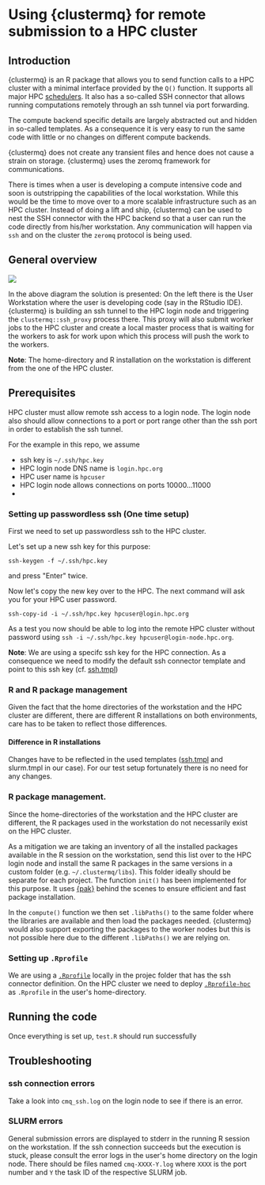 # Using {clustermq} for remote submission to a HPC cluster

## Introduction

{clustermq} is an R package that allows you to send function calls to a HPC cluster with a minimal interface provided by the `Q()` function. It supports all major HPC [schedulers](https://mschubert.github.io/clustermq/index.html#schedulers). It also has a so-called SSH connector that allows running computations remotely through an ssh tunnel via port forwarding. 

The compute backend specific details are largely abstracted out and hidden in so-called templates. As a consequence it is very easy to run the same code with little or no changes on different compute backends. 

{clustermq} does not create any transient files and hence does not cause a strain on storage. {clustermq} uses the zeromq framework for communications.

There is times when a user is developing a compute intensive code and soon is outstripping the capabilities of the local workstation. While this would be the time to move over to a more scalable infrastructure such as an HPC cluster. Instead of doing a lift and ship, {clustermq} can be used to nest the SSH connector with the HPC backend so that a user can run the code directly from his/her workstation. Any communication will happen via `ssh` and on the cluster the `zeromq` protocol is being used. 

## General overview 

![][def]

In the above diagram the solution is presented: On the left there is the User Workstation where the user is developing code (say in the RStudio IDE). {clustermq} is building an ssh tunnel to the HPC login node and triggering the `clustermq::ssh_proxy` process there. This proxy will also submit worker jobs to the HPC cluster and create a local master process that is waiting for the workers to ask for work upon which this process will push the work to the workers.

**Note**: The home-directory and R installation on the workstation is different from the one of the HPC cluster.

## Prerequisites

HPC cluster must allow remote ssh access to a login node. The login node also should allow connections to a port or port range other than the ssh port in order to establish the ssh tunnel.

For the example in this repo, we assume 
* ssh key is `~/.ssh/hpc.key`
* HPC login node DNS name is `login.hpc.org`
* HPC user name is `hpcuser`
* HPC login node allows connections on ports 10000...11000
* 

### Setting up passwordless ssh (One time setup)

First we need to set up passwordless ssh to the HPC cluster. 

Let's set up a new ssh key for this purpose:

```
ssh-keygen -f ~/.ssh/hpc.key
```
and press "Enter" twice.

Now let's copy the new key over to the HPC. The next command will ask you for your HPC user password. 

```
ssh-copy-id -i ~/.ssh/hpc.key hpcuser@login.hpc.org
```

As a test you now should be able to log into the remote HPC cluster without password using `ssh -i ~/.ssh/hpc.key hpcuser@login-node.hpc.org`.

**Note**: We are using a specifc ssh key for the HPC connection. As a consequence we need to modify the default ssh connector template and point to this ssh key (cf. [ssh.tmpl](ssh.tmpl))

### R and R package management

Given the fact that the home directories of the workstation and the HPC cluster are different, there are different R installations on both environments, care has to be taken to reflect those differences.

#### Difference in R installations 

Changes have to be reflected in the used templates ([ssh.tmpl](ssh.tmpl) and slurm.tmpl in our case). For our test setup fortunately there is no need for any changes.

### R package management. 

Since the home-directories of the workstation and the HPC cluster are different, the R packages used in the workstation do not necessarily exist on the HPC cluster. 

As a mitigation we are taking an inventory of all the installed packages available in the R session on the workstation, send this list over to the HPC login node and install the same R packages in the same versions in a custom folder (e.g. `~/.clustermq/libs`). This folder ideally should be separate for each project. The function `init()` has been implemented for this purpose. It uses [{pak}](https://pak.r-lib.org/) behind the scenes to ensure efficient and fast package installation.

In the `compute()` function we then set `.libPaths()` to the same folder where the libraries are available and then load the packages needed. {clustermq} would also support exporting the packages to the worker nodes but this is not possible here due to the different `.libPaths()` we are relying on. 

### Setting up `.Rprofile`

We are using a [`.Rprofile`](.Rprofile) locally in the projec folder that has the ssh connector definition. On the HPC cluster we need to deploy [`.Rprofile-hpc`](.Rprofile-hpc) as `.Rprofile` in the user's home-directory. 

## Running the code 

Once everything is set up, `test.R` should run successfully

## Troubleshooting 

### ssh connection errors 

Take a look into `cmq_ssh.log` on the login node to see if there is an error. 

### SLURM errors 

General submission errors are displayed to stderr in the running R session on the workstation. If the ssh connection succeeds but the execution is stuck, please consult the error logs in the user's home directory on the login node. There should be files named `cmq-XXXX-Y.log` where `XXXX` is the port number and `Y` the task ID of the respective SLURM job. 

[def]: img/remote-clustermq.png